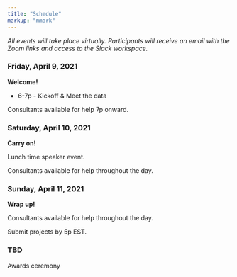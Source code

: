 ```yaml
---
title: "Schedule"
markup: "mmark"
---
```


<body style = "size: 18px">

*All events will take place virtually. Participants will receive an email with the Zoom links and access to the Slack workspace.*

### Friday, April 9, 2021

**Welcome!**

- 6-7p - Kickoff & Meet the data

Consultants available for help 7p onward. 


### Saturday, April 10, 2021

**Carry on!**

Lunch time speaker event. 

Consultants available for help throughout the day.


### Sunday, April 11, 2021

**Wrap up!**

Consultants available for help throughout the day. 

Submit projects by 5p EST.

### TBD

Awards ceremony

